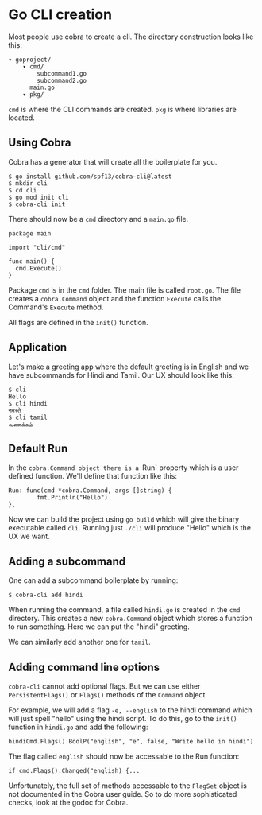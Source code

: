 # Go CLI creation

Most people use cobra to create a cli. The directory construction looks like this:

```
▾ goproject/
    ▾ cmd/
        subcommand1.go
        subcommand2.go
      main.go
    ▾ pkg/
```

`cmd` is where the CLI commands are created. `pkg` is where libraries are located.

## Using Cobra

Cobra has a generator that will create all the boilerplate for you.

```
$ go install github.com/spf13/cobra-cli@latest
$ mkdir cli
$ cd cli
$ go mod init cli
$ cobra-cli init
```
There should now be a `cmd` directory and a `main.go` file.

```
package main

import "cli/cmd"

func main() {
  cmd.Execute()
}
```

Package `cmd` is in the `cmd` folder. The main file is called `root.go`. The file creates a `cobra.Command` object and the function `Execute` calls the Command's `Execute` method.

All flags are defined in the `init()` function.

## Application

Let's make a greeting app where the default greeting is in English and we have subcommands for Hindi and Tamil. Our UX should look like this:
```
$ cli
Hello
$ cli hindi
नमस्ते
$ cli tamil
வணக்கம்
```

## Default Run
In the `cobra.Command object there is a `Run` property which is a user defined function. We'll define that function like this:

```
Run: func(cmd *cobra.Command, args []string) {
        fmt.Println("Hello")
},
```

Now we can build the project using `go build` which will give the binary executable called `cli`. Running just `./cli` will produce "Hello" which is the UX we want.

## Adding a subcommand

One can add a subcommand boilerplate by running:

```
$ cobra-cli add hindi 
```

When running the command, a file called `hindi.go` is created in the `cmd` directory. This creates a new `cobra.Command` object which stores a function to run something. Here we can put the "hindi" greeting.

We can similarly add another one for `tamil`.

## Adding command line options

`cobra-cli` cannot add optional flags. But we can use either `PersistentFlags()` or `Flags()` methods of the `Command` object.

For example, we will add a flag `-e, --english` to the hindi command which will just spell "hello" using the hindi script. To do this, go to the `init()` function in `hindi.go` and add the following:

```
hindiCmd.Flags().BoolP("english", "e", false, "Write hello in hindi")
```

The flag called `english` should now be accessable to the Run function:

```
if cmd.Flags().Changed("english) {...
```

Unfortunately, the full set of methods accessable to the `FlagSet` object is not documented in the Cobra user guide. So to do more sophisticated checks, look at the godoc for Cobra.
